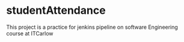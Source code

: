 # studentAttendance
This project is a practice for jenkins pipeline on software Engineering course at ITCarlow
